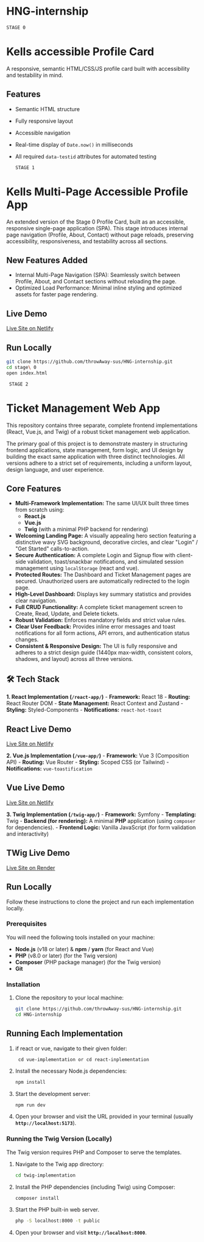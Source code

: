 # HNG-internship

    STAGE 0
     
# Kells accessible Profile Card

A responsive, semantic HTML/CSS/JS profile card built with accessibility and testability in mind.

## Features
- Semantic HTML structure
- Fully responsive layout
- Accessible navigation
- Real-time display of `Date.now()` in milliseconds
- All required `data-testid` attributes for automated testing

      STAGE 1

# Kells Multi-Page Accessible Profile App

An extended version of the Stage 0 Profile Card, built as an accessible, responsive single-page application (SPA).
This stage introduces internal page navigation (Profile, About, Contact) without page reloads, preserving accessibility, responsiveness, and testability across all sections.

## New Features Added
- Internal Multi-Page Navigation (SPA): Seamlessly switch between Profile, About, and Contact sections without reloading the page.
- Optimized Load Performance: Minimal inline styling and optimized assets for faster page rendering.

## Live Demo
[Live Site on Netlify](https://kells-hng-stage1.netlify.app/)

## Run Locally
```bash
git clone https://github.com/throwAway-sus/HNG-internship.git
cd stage\ 0
open index.html
```

     STAGE 2

# Ticket Management Web App

This repository contains three separate, complete frontend implementations (React, Vue.js, and Twig) of a robust ticket management web application.

The primary goal of this project is to demonstrate mastery in structuring frontend applications, state management, form logic, and UI design by building the exact same application with three distinct technologies. All versions adhere to a strict set of requirements, including a uniform layout, design language, and user experience.

## Core Features

- **Multi-Framework Implementation:** The same UI/UX built three times from scratch using:
    - **React.js**
    - **Vue.js**
    - **Twig** (with a minimal PHP backend for rendering)
- **Welcoming Landing Page:** A visually appealing hero section featuring a distinctive wavy SVG background, decorative circles, and clear "Login" / "Get Started" calls-to-action.
- **Secure Authentication:** A complete Login and Signup flow with client-side validation, toast/snackbar notifications, and simulated session management using `localStorage` (react and vue).
- **Protected Routes:** The Dashboard and Ticket Management pages are secured. Unauthorized users are automatically redirected to the login page.
- **High-Level Dashboard:** Displays key summary statistics and provides clear navigation.
- **Full CRUD Functionality:** A complete ticket management screen to Create, Read, Update, and Delete tickets.
- **Robust Validation:** Enforces mandatory fields and strict value rules.
- **Clear User Feedback:** Provides inline error messages and toast notifications for all form actions, API errors, and authentication status changes.
- **Consistent & Responsive Design:** The UI is fully responsive and adheres to a strict design guide (1440px max-width, consistent colors, shadows, and layout) across all three versions.

## 🛠 Tech Stack

 **1. React Implementation (`/react-app/`)**
    - **Framework:** React 18
    - **Routing:** React Router DOM
    - **State Management:** React Context and Zustand
    - **Styling:** Styled-Components
    - **Notifications:** `react-hot-toast`

## React Live Demo
[Live Site on Netlify](https://kells-hng-stage2-reactimpt.netlify.app/)

**2. Vue.js Implementation (`/vue-app/`)**
    - **Framework:** Vue 3 (Composition API)
    - **Routing:** Vue Router
    - **Styling:** Scoped CSS (or Tailwind)
    - **Notifications:** `vue-toastification`

## Vue Live Demo
[Live Site on Netlify](https://kells-hng-stage2-vueimpt.netlify.app/)

 **3. Twig Implementation (`/twig-app/`)**
    - **Framework:** Symfony
    - **Templating:** Twig
    - **Backend (for rendering):** A minimal **PHP** application (using `composer` for dependencies).
    - **Frontend Logic:** Vanilla JavaScript (for form validation and interactivity)

## TWig Live Demo
[Live Site on Render]()
    

## Run Locally

Follow these instructions to clone the project and run each implementation locally.

### Prerequisites

You will need the following tools installed on your machine:

* **Node.js** (v18 or later) & **npm** / **yarn** (for React and Vue)
* **PHP** (v8.0 or later) (for the Twig version)
* **Composer** (PHP package manager) (for the Twig version)
* **Git**

### Installation

1.  Clone the repository to your local machine:
    ```sh
    git clone https://github.com/throwAway-sus/HNG-internship.git
    cd HNG-internship
    ```
## Running Each Implementation
    
1. if react or vue, navigate to their given folder:
   ```
    cd vue-implementation or cd react-inplementation
    ```
2.  Install the necessary Node.js dependencies:
    ```sh
    npm install
    ```
3.  Start the development server:
    ```sh
    npm run dev
    ```
4.  Open your browser and visit the URL provided in your terminal (usually **`http://localhost:5173`**).

### Running the Twig Version (Locally)

The Twig version requires PHP and Composer to serve the templates.

1.  Navigate to the Twig app directory:
    ```sh
    cd twig-implementation
    ```
2.  Install the PHP dependencies (including Twig) using Composer:
    ```sh
    composer install
    ```
3.  Start the PHP built-in web server.
    ```sh
    php -S localhost:8000 -t public
    ```
4.  Open your browser and visit **`http://localhost:8000`**.
